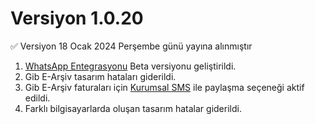 # Versiyon 1.0.20

✅ Versiyon 18 Ocak 2024 Perşembe günü yayına alınmıştır

1. [WhatsApp Entegrasyonu](https://www.notion.so/WhatsApp-Entegrasyonu-f4bc6a9181fe43b9bf1a453744b6c9aa?pvs=21) Beta versiyonu geliştirildi.
2. Gib E-Arşiv tasarım hataları giderildi.
3. Gib E-Arşiv faturaları için [Kurumsal SMS](https://www.muhasip.com.tr/borc-uyari-sistemi) ile paylaşma seçeneği aktif edildi.
4. Farklı bilgisayarlarda oluşan tasarım hatalar giderildi.
